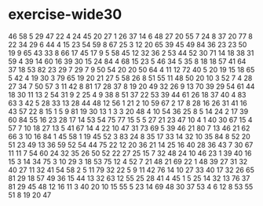 # exercise-wide30
46
58
5
29
47
22
4
24
45
20
27
1
26
37
14
6
48
27
20
55
7
24
8
37
20
77
8
22
34
29
6
44
4
15
23
54
59
8
67
25
3
12
20
65
39
45
49
84
36
23
23
50
19
9
65
43
33
8
66
17
45
17
9
5
58
45
12
32
36
2
53
44
52
30
71
14
18
38
31
59
4
39
14
60
16
39
30
15
24
84
4
68
15
23
5
46
34
5
35
8
18
18
57
41
64
37
18
53
82
23
29
7
29
7
9
50
54
20
20
50
64
4
11
12
72
40
5
20
19
15
18
65
5
42
4
19
30
3
79
65
19
20
21
27
5
58
26
8
51
55
11
48
50
20
10
3
52
7
4
28
27
34
7
50
57
3
11
42
8
81
17
28
37
8
19
20
49
32
26
9
13
70
39
29
54
61
44
18
30
11
13
2
54
31
9
2
25
4
9
38
8
51
37
22
53
39
44
61
26
18
37
40
4
83
63
3
42
5
28
33
13
28
44
48
12
56
1
21
2
10
59
67
2
17
8
28
16
26
31
41
16
43
57
22
8
15
1
5
9
81
19
30
13
1
3
3
20
48
4
10
54
36
25
8
5
14
24
2
17
39
60
84
55
16
23
28
17
14
53
54
75
77
15
5
5
27
21
23
47
10
4
1
40
30
67
15
4
57
7
10
18
27
13
5
41
67
14
4
22
10
47
31
73
69
5
39
46
21
80
7
13
46
21
62
66
3
10
16
84
1
45
58
1
19
45
52
3
83
24
8
35
17
33
14
32
10
35
84
8
52
20
51
23
49
13
36
59
52
54
44
75
22
12
20
36
21
14
25
16
40
28
36
43
7
30
67
11
11
7
54
60
24
32
35
26
50
52
22
27
25
15
7
32
48
24
10
46
23
1
39
40
16
15
3
14
34
75
3
10
29
3
18
53
75
12
4
52
7
21
48
21
69
22
1
48
39
27
31
32
40
27
11
32
41
54
58
2
5
11
79
32
22
5
9
11
42
76
14
10
27
33
40
17
32
26
65
81
29
18
57
49
36
15
44
13
32
63
12
55
25
28
41
4
45
1
5
25
14
32
13
76
37
81
29
45
48
12
16
11
3
40
20
10
15
55
5
23
14
69
48
30
37
53
4
6
12
8
53
55
51
8
19
20
47
